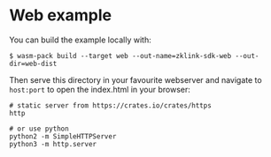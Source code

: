 # Web example 


You can build the example locally with:

```
$ wasm-pack build --target web --out-name=zklink-sdk-web --out-dir=web-dist
```

Then serve this directory in your favourite webserver and navigate to `host:port`
to open the index.html in your browser:

```
# static server from https://crates.io/crates/https
http

# or use python
python2 -m SimpleHTTPServer
python3 -m http.server
```
